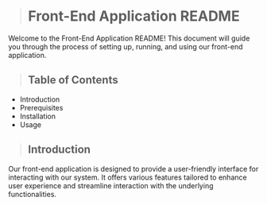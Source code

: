 ># Front-End Application README

Welcome to the Front-End Application README! This document will guide you through the process of setting up, running, and using our front-end application.

>## Table of Contents

* Introduction
* Prerequisites
* Installation
* Usage

>## Introduction
Our front-end application is designed to provide a user-friendly interface for interacting with our system. It offers various features tailored to enhance user experience and streamline interaction with the underlying functionalities.
  
